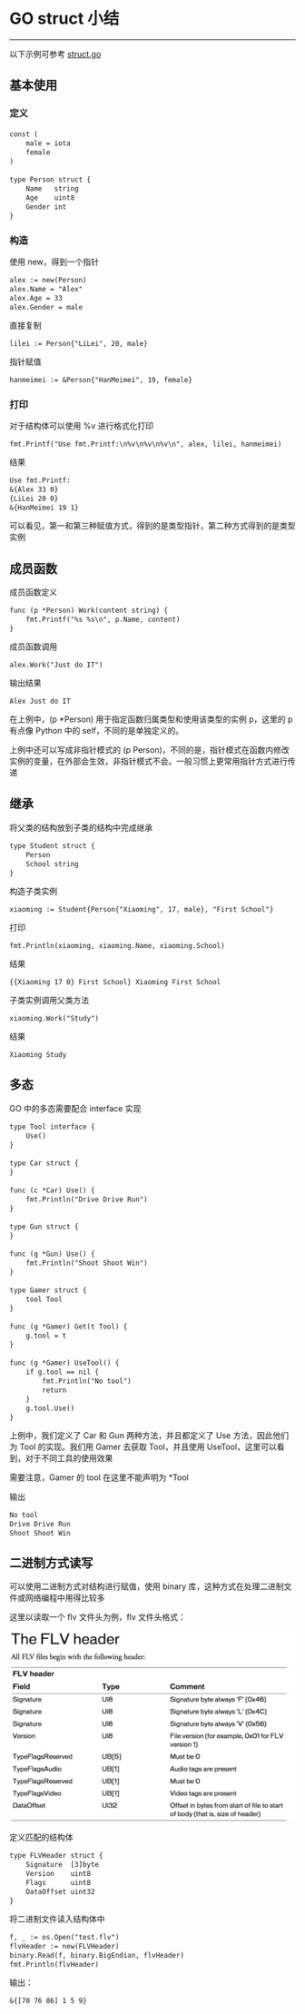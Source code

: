 # GO struct 小结
---

以下示例可参考 [struct.go](./Example/struct.go)

## 基本使用

### 定义

	const (
		male = iota
		female
	)
	
	type Person struct {
		Name   string
		Age    uint8
		Gender int
	}

### 构造

使用 new，得到一个指针

	alex := new(Person)
	alex.Name = "Alex"
	alex.Age = 33
	alex.Gender = male

直接复制

	lilei := Person{"LiLei", 20, male}

指针赋值

	hanmeimei := &Person{"HanMeimei", 19, female}

### 打印

对于结构体可以使用 %v 进行格式化打印

	fmt.Printf("Use fmt.Printf:\n%v\n%v\n%v\n", alex, lilei, hanmeimei)
	
结果

	Use fmt.Printf:
	&{Alex 33 0}
	{LiLei 20 0}
	&{HanMeimei 19 1}

可以看见，第一和第三种赋值方式，得到的是类型指针，第二种方式得到的是类型实例

## 成员函数

成员函数定义

	func (p *Person) Work(content string) {
		fmt.Printf("%s %s\n", p.Name, content)
	}
	
成员函数调用

	alex.Work("Just do IT")

输出结果

	Alex Just do IT

在上例中，(p *Person) 用于指定函数归属类型和使用该类型的实例 p，这里的 p 有点像 Python 中的 self，不同的是单独定义的。

上例中还可以写成非指针模式的 (p Person)，不同的是，指针模式在函数内修改实例的变量，在外部会生效，非指针模式不会。一般习惯上更常用指针方式进行传递

## 继承

将父类的结构放到子类的结构中完成继承

	type Student struct {
		Person
		School string
	}

构造子类实例

	xiaoming := Student{Person{"Xiaoming", 17, male}, "First School"}

打印

	fmt.Println(xiaoming, xiaoming.Name, xiaoming.School)

结果

	{{Xiaoming 17 0} First School} Xiaoming First School

子类实例调用父类方法

	xiaoming.Work("Study")

结果

	Xiaoming Study

## 多态

GO 中的多态需要配合 interface 实现

	type Tool interface {
		Use()
	}
	
	type Car struct {
	}
	
	func (c *Car) Use() {
		fmt.Println("Drive Drive Run")
	}
	
	type Gun struct {
	}
	
	func (g *Gun) Use() {
		fmt.Println("Shoot Shoot Win")
	}
	
	type Gamer struct {
		tool Tool
	}
	
	func (g *Gamer) Get(t Tool) {
		g.tool = t
	}
	
	func (g *Gamer) UseTool() {
		if g.tool == nil {
			fmt.Println("No tool")
			return
		}
		g.tool.Use()
	}

上例中，我们定义了 Car 和 Gun 两种方法，并且都定义了 Use 方法，因此他们为 Tool 的实现。我们用 Gamer 去获取 Tool，并且使用 UseTool，这里可以看到，对于不同工具的使用效果

需要注意，Gamer 的 tool 在这里不能声明为 *Tool

输出

	No tool
	Drive Drive Run
	Shoot Shoot Win

## 二进制方式读写

可以使用二进制方式对结构进行赋值，使用 binary 库，这种方式在处理二进制文件或网络编程中用得比较多

这里以读取一个 flv 文件头为例，flv 文件头格式：

![FLV 文件头格式](./img/flvheader.jpg)

定义匹配的结构体

	type FLVHeader struct {
		Signature  [3]byte
		Version    uint8
		Flags      uint8
		DataOffset uint32
	}

将二进制文件读入结构体中

	f, _ := os.Open("test.flv")
	flvHeader := new(FLVHeader)
	binary.Read(f, binary.BigEndian, flvHeader)
	fmt.Println(flvHeader)

输出：

	&{[70 76 86] 1 5 9}